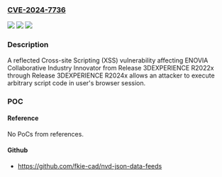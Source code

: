 ### [CVE-2024-7736](https://cve.mitre.org/cgi-bin/cvename.cgi?name=CVE-2024-7736)
![](https://img.shields.io/static/v1?label=Product&message=ENOVIA%20Collaborative%20Industry%20Innovator&color=blue)
![](https://img.shields.io/static/v1?label=Version&message=Release%203DEXPERIENCE%20R2022x%20Golden%3C%3D%20Release%203DEXPERIENCE%20R2022x.FP.CFA.2424%20&color=brighgreen)
![](https://img.shields.io/static/v1?label=Vulnerability&message=CWE-79%20Improper%20Neutralization%20of%20Input%20During%20Web%20Page%20Generation%20(XSS%20or%20'Cross-site%20Scripting')&color=brighgreen)

### Description

A reflected Cross-site Scripting (XSS) vulnerability affecting ENOVIA Collaborative Industry Innovator from Release 3DEXPERIENCE R2022x through Release 3DEXPERIENCE R2024x allows an attacker to execute arbitrary script code in user's browser session.

### POC

#### Reference
No PoCs from references.

#### Github
- https://github.com/fkie-cad/nvd-json-data-feeds

